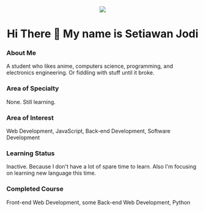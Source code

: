 <div align="center">
  <img src="https://53714w46j091.github.io/assets/me.png">
  <h1>Hi There 👋 My name is Setiawan Jodi</h1>
</div>

### About Me
A student who likes anime, computers science, programming, and electronics engineering. Or fiddling with stuff until it broke.
### Area of Specialty
None. Still learning.
### Area of Interest
Web Development, JavaScript, Back-end Development, Software Development
### Learning Status
Inactive. Because I don't have a lot of spare time to learn. Also I'm focusing on learning new language this time.
### Completed Course
Front-end Web Development, some Back-end Web Development, Python
